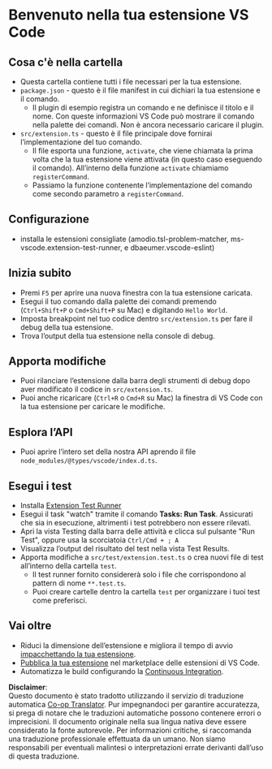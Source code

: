 <!--
CO_OP_TRANSLATOR_METADATA:
{
  "original_hash": "eae2c0ea18160a3e7a63ace7b53897d7",
  "translation_date": "2025-07-16T16:42:53+00:00",
  "source_file": "code/07.Lab/01/AIPC/extensions/phi3ext/vsc-extension-quickstart.md",
  "language_code": "it"
}
-->
# Benvenuto nella tua estensione VS Code

## Cosa c'è nella cartella

* Questa cartella contiene tutti i file necessari per la tua estensione.
* `package.json` - questo è il file manifest in cui dichiari la tua estensione e il comando.
  * Il plugin di esempio registra un comando e ne definisce il titolo e il nome. Con queste informazioni VS Code può mostrare il comando nella palette dei comandi. Non è ancora necessario caricare il plugin.
* `src/extension.ts` - questo è il file principale dove fornirai l’implementazione del tuo comando.
  * Il file esporta una funzione, `activate`, che viene chiamata la prima volta che la tua estensione viene attivata (in questo caso eseguendo il comando). All’interno della funzione `activate` chiamiamo `registerCommand`.
  * Passiamo la funzione contenente l’implementazione del comando come secondo parametro a `registerCommand`.

## Configurazione

* installa le estensioni consigliate (amodio.tsl-problem-matcher, ms-vscode.extension-test-runner, e dbaeumer.vscode-eslint)

## Inizia subito

* Premi `F5` per aprire una nuova finestra con la tua estensione caricata.
* Esegui il tuo comando dalla palette dei comandi premendo (`Ctrl+Shift+P` o `Cmd+Shift+P` su Mac) e digitando `Hello World`.
* Imposta breakpoint nel tuo codice dentro `src/extension.ts` per fare il debug della tua estensione.
* Trova l’output della tua estensione nella console di debug.

## Apporta modifiche

* Puoi rilanciare l’estensione dalla barra degli strumenti di debug dopo aver modificato il codice in `src/extension.ts`.
* Puoi anche ricaricare (`Ctrl+R` o `Cmd+R` su Mac) la finestra di VS Code con la tua estensione per caricare le modifiche.

## Esplora l’API

* Puoi aprire l’intero set della nostra API aprendo il file `node_modules/@types/vscode/index.d.ts`.

## Esegui i test

* Installa [Extension Test Runner](https://marketplace.visualstudio.com/items?itemName=ms-vscode.extension-test-runner)
* Esegui il task "watch" tramite il comando **Tasks: Run Task**. Assicurati che sia in esecuzione, altrimenti i test potrebbero non essere rilevati.
* Apri la vista Testing dalla barra delle attività e clicca sul pulsante "Run Test", oppure usa la scorciatoia `Ctrl/Cmd + ; A`
* Visualizza l’output del risultato del test nella vista Test Results.
* Apporta modifiche a `src/test/extension.test.ts` o crea nuovi file di test all’interno della cartella `test`.
  * Il test runner fornito considererà solo i file che corrispondono al pattern di nome `**.test.ts`.
  * Puoi creare cartelle dentro la cartella `test` per organizzare i tuoi test come preferisci.

## Vai oltre

* Riduci la dimensione dell’estensione e migliora il tempo di avvio [impacchettando la tua estensione](https://code.visualstudio.com/api/working-with-extensions/bundling-extension?WT.mc_id=aiml-137032-kinfeylo).
* [Pubblica la tua estensione](https://code.visualstudio.com/api/working-with-extensions/publishing-extension?WT.mc_id=aiml-137032-kinfeylo) nel marketplace delle estensioni di VS Code.
* Automatizza le build configurando la [Continuous Integration](https://code.visualstudio.com/api/working-with-extensions/continuous-integration?WT.mc_id=aiml-137032-kinfeylo).

**Disclaimer**:  
Questo documento è stato tradotto utilizzando il servizio di traduzione automatica [Co-op Translator](https://github.com/Azure/co-op-translator). Pur impegnandoci per garantire accuratezza, si prega di notare che le traduzioni automatiche possono contenere errori o imprecisioni. Il documento originale nella sua lingua nativa deve essere considerato la fonte autorevole. Per informazioni critiche, si raccomanda una traduzione professionale effettuata da un umano. Non siamo responsabili per eventuali malintesi o interpretazioni errate derivanti dall’uso di questa traduzione.